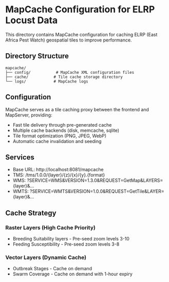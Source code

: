 # MapCache Configuration for ELRP Locust Data

This directory contains MapCache configuration for caching ELRP (East Africa Pest Watch) geospatial tiles to improve performance.

## Directory Structure

```
mapcache/
├── config/           # MapCache XML configuration files
├── cache/           # Tile cache storage directory
└── logs/            # MapCache logs
```

## Configuration

MapCache serves as a tile caching proxy between the frontend and MapServer, providing:

- Fast tile delivery through pre-generated cache
- Multiple cache backends (disk, memcache, sqlite)
- Tile format optimization (PNG, JPEG, WebP)
- Automatic cache invalidation and seeding

## Services

- Base URL: http://localhost:8081/mapcache
- TMS: /tms/1.0.0/{layer}/{z}/{x}/{y}.{format}
- WMS: ?SERVICE=WMS&VERSION=1.3.0&REQUEST=GetMap&LAYERS={layer}&...
- WMTS: ?SERVICE=WMTS&VERSION=1.0.0&REQUEST=GetTile&LAYER={layer}&...

## Cache Strategy

### Raster Layers (High Cache Priority)
- Breeding Suitability layers - Pre-seed zoom levels 3-10
- Feeding Susceptibility - Pre-seed zoom levels 3-8

### Vector Layers (Dynamic Cache)
- Outbreak Stages - Cache on demand
- Swarm Coverage - Cache on demand with 1-hour expiry